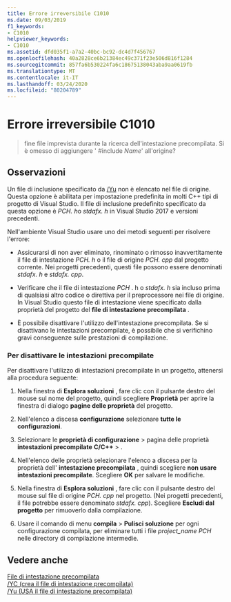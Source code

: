 ```yaml
---
title: Errore irreversibile C1010
ms.date: 09/03/2019
f1_keywords:
- C1010
helpviewer_keywords:
- C1010
ms.assetid: dfd035f1-a7a2-40bc-bc92-dc4d7f456767
ms.openlocfilehash: 40a2828ce6b21384ec49c371f23e506d816f1284
ms.sourcegitcommit: 857fa6b530224fa6c18675138043aba9aa0619fb
ms.translationtype: MT
ms.contentlocale: it-IT
ms.lasthandoff: 03/24/2020
ms.locfileid: "80204789"
---
```

# <a name="fatal-error-c1010"></a>Errore irreversibile C1010

> fine file imprevista durante la ricerca dell'intestazione precompilata. Si è omesso di aggiungere ' #include *Name*' all'origine?

## <a name="remarks"></a>Osservazioni

Un file di inclusione specificato da [/Yu](../../build/reference/yu-use-precompiled-header-file.md) non è elencato nel file di origine. Questa opzione è abilitata per impostazione predefinita in molti C++ tipi di progetto di Visual Studio. Il file di inclusione predefinito specificato da questa opzione è *PCH. h*o *stdafx. h* in Visual Studio 2017 e versioni precedenti.

Nell'ambiente Visual Studio usare uno dei metodi seguenti per risolvere l'errore:

- Assicurarsi di non aver eliminato, rinominato o rimosso inavvertitamente il file di intestazione *PCH. h* o il file di origine *PCH. cpp* dal progetto corrente. Nei progetti precedenti, questi file possono essere denominati *stdafx. h* e *stdafx. cpp*.

- Verificare che il file di intestazione *PCH* . h o *stdafx. h* sia incluso prima di qualsiasi altro codice o direttiva per il preprocessore nei file di origine. In Visual Studio questo file di intestazione viene specificato dalla proprietà del progetto del **file di intestazione precompilata** .

- È possibile disattivare l'utilizzo dell'intestazione precompilata. Se si disattivano le intestazioni precompilate, è possibile che si verifichino gravi conseguenze sulle prestazioni di compilazione.

### <a name="to-turn-off-precompiled-headers"></a>Per disattivare le intestazioni precompilate

Per disattivare l'utilizzo di intestazioni precompilate in un progetto, attenersi alla procedura seguente:

1. Nella finestra di **Esplora soluzioni** , fare clic con il pulsante destro del mouse sul nome del progetto, quindi scegliere **Proprietà** per aprire la finestra di dialogo **pagine delle proprietà** del progetto.

1. Nell'elenco a discesa **configurazione** selezionare **tutte le configurazioni**.

1. Selezionare le **proprietà di configurazione** > pagina delle proprietà **intestazioni precompilate** **C/C++**  > .

1. Nell'elenco delle proprietà selezionare l'elenco a discesa per la proprietà dell' **intestazione precompilata** , quindi scegliere **non usare intestazioni precompilate**. Scegliere **OK** per salvare le modifiche.

1. Nella finestra di **Esplora soluzioni** , fare clic con il pulsante destro del mouse sul file di origine *PCH. cpp* nel progetto. (Nei progetti precedenti, il file potrebbe essere denominato *stdafx. cpp*). Scegliere **Escludi dal progetto** per rimuoverlo dalla compilazione.

1. Usare il comando di menu **compila** > **Pulisci soluzione** per ogni configurazione compilata, per eliminare tutti i file *project_name PCH* nelle directory di compilazione intermedie.

## <a name="see-also"></a>Vedere anche

[File di intestazione precompilata](../../build/creating-precompiled-header-files.md)\
[/YC (crea il file di intestazione precompilata)](../../build/reference/yc-create-precompiled-header-file.md)\
[/Yu (USA il file di intestazione precompilata)](../../build/reference/yu-use-precompiled-header-file.md)
